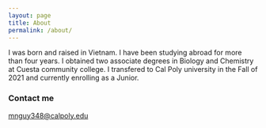 ```yaml
---
layout: page
title: About
permalink: /about/
---
```

I was born and raised in Vietnam.  I have been studying abroad for more than four years.  I obtained two associate degrees in Biology and Chemistry at Cuesta community college.  I transfered to Cal Poly university in the Fall of 2021 and currently enrolling as a Junior.  


### Contact me

[mnguy348@calpoly.edu](mnguy348@calpoly.edu)

